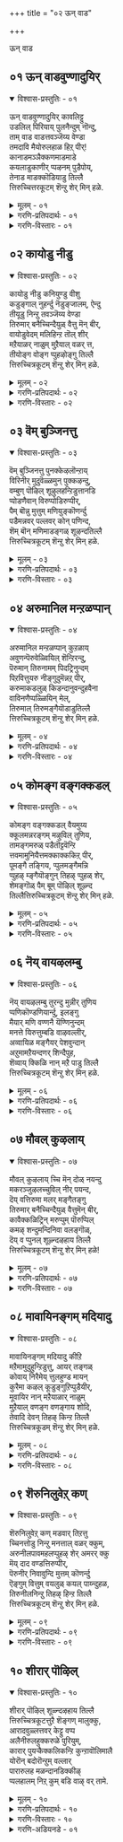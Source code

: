 +++
title = "०२ ऊन् वाड"

+++

ऊन् वाड


## ०१ ऊन् वाडवुण्णादुयिर्

<details open><summary>विश्वास-प्रस्तुतिः - ०१</summary>

ऊन् वाडवुण्णादुयिर् कावलिट्टु  
उडलिल् पिरियाय् पुलनैन्दुम् नॊन्दु,  
ताम् वाड वाडत्तवञ्जॆय्य वेण्डा  
तमदावि मैयोरुलहाळ हिऱ् पीर्\!  
कानाडमञ्ञैक्कणमाडमाडे  
कयलाडुकाणीर् प्पऴनम् पुडैपोय्,  
तेनाड माडक्कॊडियाडु तिल्लै  
त्तिरुच्चित्तरकूटम् शॆन्ऱु शेर् मिन् हळे.
</details>

<details><summary>मूलम् - ०१</summary>

ऊन् वाडवुण्णादुयिर् कावलिट्टु  
उडलिल् पिरियाय् पुलनैन्दुम् नॊन्दु,  
ताम् वाड वाडत्तवञ्जॆय्य वेण्डा  
तमदावि मैयोरुलहाळ हिऱ् पीर्\!  
कानाडमञ्ञैक्कणमाडमाडे  
कयलाडुकाणीर् प्पऴनम् पुडैपोय्,  
तेनाड माडक्कॊडियाडु तिल्लै  
त्तिरुच्चित्तरकूटम् शॆन्ऱु शेर् मिन् हळे.
</details>

<details><summary>गरणि-प्रतिपदार्थः - ०१</summary>

ऊन् वाड = मांसवु ऒणगुवन्तॆ, उण्णादु = उण्णदे \(उपवासविद्दु\), उयिर् = प्राणगळिगॆ, कावलिट्टु = कावलु हाकि, उडलिल् = देहदल्लि, पिरिया = अगलदॆ इरुव, पुलन् = इन्द्रियगळु, ऐन्दुम् = ऐदन्नू, नॊन्दु = नोयिसि, ताम् वाडवाड = नीवुगळे बाडि सॊरगुवन्तॆ, तवम = तपस्सन्नु, शॆय्य वेण्डा = माडबेडि, तमदु आ = निम्मदे आगि, इमैयोर् उलहु = अवरर लोकवन्नु, आळहिऱ् पीर् = आळलिरुववरे, कान् आड = काडुगळु \(तोपुगळु\) अलुगाडुत्तिरुव, मञ्ञै = नविलुगळ, कणम् = तण्डगळु, आड = आडुवन्थ, माडे = पशुगळे, कयल् = मीनुगळे, आड = आडुवन्थ, स्थळवन्नु, काणीर् = काणिरि, पऴनम् = सरोवरगळ, पुडै = मग्गुलल्लि, पोय् = होगि, तेन् आड = दुम्बिगळु आडुवन्थ, माडम् = महडि मनॆगळ, कॊडि आडु = ध्वजगळु आडुत्तिरुव, तिल्लै तिरुच्चित्तरकूटम् = तिल्लै चित्रकूट क्षेत्रवन्नु, शॆन्ऱु = होगि, शेर् मिन् हळे = सेरिरि. 
</details>

<details><summary>गरणि-विस्तारः - ०१</summary>

निम्मदॆ आद अमरर लोकवन्नु आळलिरुववरे, मांसवु ऒणगुवन्तॆ उण्णदॆ उपवासविद्दुकॊण्डु, प्राणगळिगॆ कावलिट्टु, देहदल्लि अगलदॆ इरुव पञ्चेन्द्रियगळन्नु नोयिसि, नीवू बाडि सॊरगुवन्तॆ तपस्सन्नु माडबेडि. काडुगळु तोपुगळू आडुत्तिरुव, नविलुगळ तण्डगळु आडुत्तिरुव, पशुगळू, मीनुगळू आडुत्तिरुव, स्थळवन्नु काणिरि. सरोवरगळ मग्गुलल्लि होगि, दुम्बिगळु आडुत्तिरुव महडिमनॆगळ ध्वजगळु \(बळ्ळिगळू\) आडुत्तिरुव तिल्लै तिरुच्चित्रकूटवॆम्ब क्षेत्रक्कॆ होगि सेरि.

पुण्यक्षेत्रगळिगॆ होगुवुदु भक्तिय उत्कर्षक्कू मोक्षक्कू बहळ सुलभवाद उपायवॆन्दु इल्लि आळ्वाररु स्वारस्यवागि हेळुत्तारॆ. 

आळ्वाररु हेळुत्तारॆ- मोक्षक्कॆ मार्गवावुदु? वेदगळ कालदिन्दलू बन्दिरुव ऎरडु मार्गगळिवॆ. ऒन्दु निवृत्ति मार्ग; मत्तॊन्दु प्रवृत्ति मार्ग. निवृत्ति मार्गद रीतियल्लि मनुष्यनु प्रापञ्चिकवाद वस्तुविषयगळिन्द, आशॆ आकाङ्क्षॆगळिन्द, इन्द्रियचापल्यक्कॆ ऒळगागुव ऎल्लदरिन्दलू दूरवागुवुदु. इन्द्रियगळन्नु जयिसि मनस्सन्नु निग्रहिसि भगवन्तनन्नु पडॆयुवुदु. प्रवृत्ति मार्गदल्लि मनुष्यनु प्रपञ्चद नडुवॆये इद्दुकॊण्डु, प्रापञ्चिक सुखसन्तोषगळन्नु अनुभविसुत्तले, भगवन्तनन्नु काणुवुदु.

मनस्सन्नु निग्रहिसुवुदक्कॆ, इन्द्रियगळन्नु वशपडिसिकॊळ्ळुवुदक्कॆ, निवृत्तिमार्गदल्लि, देहवन्नु चॆन्नागि दण्डिसबेकु. अदक्कागि, उपवासादि व्रतगळन्नाचरिसुवुदु. प्राणरक्षणॆगॆन्दु गॆड्डॆगॆणसुगळन्नु तिन्नुवुदु, नीरु कुडियुवुदु. इन्द्रियगळन्नु कुन्दिसुवुदक्कागि कठिणवाद रीतियल्लि, ऎन्दरॆ, बॆङ्किय नडुवॆयो, उरिबिसिलिनल्लियो, कुत्तिगॆय तनक नीरिनल्लियो इद्दुकॊण्डु, अवुगळिन्द ऒदगुव कष्टगळन्नु सङ्कटगळन्नु लॆक्किसदॆ, तपस्सु माडुवुदु. आदरॆ, इष्टु कष्टपट्टु देहदण्डनॆ माडुवुदरिन्द बरुवुदेनु? उपवास तपस्सुगळिन्द मांसवु क्षीणिसुत्तदॆ. अदर बल कुग्गुत्तदॆ. मैऒणगुत्तदॆ. इन्द्रियगळिगू देहक्कू नोवुण्टागुत्तदॆ. दुर्जयवाद इन्द्रियगळन्नु जयिसिदन्तॆ आगुवुदे इल्ल. 

ई कठिणवाद मार्गवन्नु हिडियदॆ, मोक्षार्थिगळु सरळवाद हितकरवाद इन्नॊन्दु मार्गवन्नु अनुसरिसबेकु. प्रकृतिये नक्कु नलिसुव रम्यवाद स्थळगळल्लि भगवन्तनु अर्चावतारियागि नॆलसिरुवुदरिन्द, मोक्षार्थिगळु, याव बगॆय त्यागवन्नू माडदॆ, प्रकृतिय नडुवॆये इद्दुकॊण्डु, भगवन्त आ दिव्यमूर्तियन्नु कण्डु, कण्मनगळन्नु तणिसि, मनसार हॊगळि हाडुत्ता आनन्दिसबेकु. ई बगॆय पुण्यक्षेत्रगळु भारतदेशदल्लि हेरळवागिवॆ. “तिल्लैतिरुच्चित्रकूटम्” ऎम्बुदु अन्थ ऒन्दु क्षेत्र. पुरातनवाद प्रसिद्धवाद स्थळविदु. काडिनिन्द, विधविधवाद गिडमरबळ्ळिगळिन्द तुम्बिरुव सुन्दरवाद स्थळ. मरगिडगळन्नाश्रयिसि गाळियु हितकरवागि बीसुत्ता, अवुगळन्नु अलुगिसुवुदु. कॆळगॆ, नॆरळल्लि नविलुगळ तण्डगळु मैमरॆतु तम्म गरिगळन्नु कॆदरि कुणियुत्ता नलियुत्तिरुवुदन्नु आ मरगिडगळु अनुकरिसुवुवो काणॆ\! समृद्धवागि बॆळॆदिरुव हसुरुहुल्लन्नु मेयुत्ता, तम्पाद नीरन्नु कुडियुत्ता दनकरुगळु अल्लि आनन्दिसुत्तवॆ. अल्लिरुव नीरनॆलॆगळल्लि मीनुगळु स्वच्छन्दवागि चिम्मुत्ता नॆगॆदाडुत्तवॆ. दुम्बिगळु मधुपानमाडि मत्तवागि गानमाडुत्तवॆ, हीगॆ आनन्दवे मैवॆत्तन्तॆ इरुव ई रम्यवाद प्रकृतिय नडुवॆ, सुन्दरवाद महडिमनॆगळ मेलॆ ध्वजगळु हाराडुत्तिरलु, भगवन्तनु नित्यवासमाडुव ई दिव्यक्षेत्रक्कॆ मोक्षार्थियु होगलेबेकु. अदक्कॆ सरोवरगळ मग्गुलल्ले ऒळ्ळॆय दारियिदॆ. अल्लि, भगवन्तनन्नु सन्दर्शिसि, कण्मनगळन्नु तणिसि, मनसारहॊगळि हाडुत्ता बन्दरॆ, मोक्षवु तप्पदॆ लभिसुवुदु.
</details>


## ०२ कायोडु नीडु

<details open><summary>विश्वास-प्रस्तुतिः - ०२</summary>

कायोडु नीडु कनियुण्डु वीशु  
कडुङ्गाल् नुहर्न्दु नॆडुङ्जालम्, ऐन्दु  
तीयूडु निन्ऱु तवञ्जॆय्य वेण्डा  
तिरुमार् बनैच्चिन्दैयुळ् वैत्तु मॆन् बीर्,  
वायोडुवेदम् मलिहिन्ऱ तॊल् शीर्  
मऱैयाळर् नाळुम् मुऱैयाल् वळर् त्त,  
तीयोङ्ग वोङ्ग प्पुहऴोङ्गु तिल्लै  
त्तिरुच्चित्रकूटम् शॆन्ऱु शेर् मिन् हळे.
</details>

<details><summary>मूलम् - ०२</summary>

कायोडु नीडु कनियुण्डु वीशु  
कडुङ्गाल् नुहर्न्दु नॆडुङ्जालम्, ऐन्दु  
तीयूडु निन्ऱु तवञ्जॆय्य वेण्डा  
तिरुमार् बनैच्चिन्दैयुळ् वैत्तु मॆन् बीर्,  
वायोडुवेदम् मलिहिन्ऱ तॊल् शीर्  
मऱैयाळर् नाळुम् मुऱैयाल् वळर् त्त,  
तीयोङ्ग वोङ्ग प्पुहऴोङ्गु तिल्लै  
त्तिरुच्चित्रकूटम् शॆन्ऱु शेर् मिन् हळे.
</details>

<details><summary>गरणि-प्रतिपदार्थः - ०२</summary>

कायॊडु = कायियन्नू, नीडु कनि = कळित हण्णन्नू, उण्डु = उण्डु, वीशु = बीसुव, कडु काल् = कॆट्टगाळियन्नु, नुहर्न्दु = सेविसि, नॆडुङ्गालम् = बहुकाल, ऐन्दु तीऊडु= पञ्चाग्निगळ नडुव, निन्ऱु = \(निन्तु\) इद्दुकॊण्डु, तवम् = तपस्सन्नु, शॆय्य वेण्डा = तपस्सु माडबेड, तिरुमार् बनै = श्रीदेवियन्नु वक्षदल्लि उळ्ळवनन्नु, चिन्दैयुळ् = चिन्तनॆयल्लि, वैत्तुम् ऎन् बीर् = इट्टुकॊळ्ळबेकॆन्नुववरे, वाय् = बायल्लि, ओदु वेदम् = वेदवन्नु पठिसुत्ता, मलिहिन्ऱ = मलॆतिरुव, तॊल् शीर् = पुरातनकीर्तियन्नुळ्ळ, मऱैयाळर् = वेदविद्वांसरु, नाळुम् = ऎडॆबिडदॆ, मुऱैयाल् = क्रमबद्धवागि, वळर् त्त = बॆळॆसिकॊण्डु बन्द, ती= अग्निकार्यगळु, ओङ्ग ओङ्ग = वृद्धिहॊन्दुत्ता हॊन्दुत्ता, पुहऴ् = कीर्तियु, ओङ्गु = बॆळॆदिरुव, तिल्लै तिरुचित्रकूटम् = तिल्लैचित्रकूटक्कॆ, शॆन्ऱु= होगि, शेर् मिन् हळे = सेरिरि. 
</details>

<details><summary>गरणि-विस्तारः - ०२</summary>

श्रीदेवियन्नु वक्षस्थलदल्लि उळ्ळवन चिन्तनॆयल्लिये इरबेकॆन्नुववरे, कायियन्नू कळिक ऒणगिद हण्णन्नू तिन्दु, बीसुव कॆट्ट गाळियन्नु सेविसि, बहुकाल पञ्चाग्निगळ नडुवॆ इद्दुकॊण्डु तपस्सन्नु माडबेडिरि. बायल्लि वेदवन्नु पठिसुत्ता मलॆतिरुव पुरातन कीर्तियन्नुळ वेद विद्वांसरु ऎडॆबिडदॆ क्रमबद्धवागि बॆळॆसिकॊण्डु बन्द अग्निकार्यगळु हॆच्चुहॆच्चागि नडॆयुत्तिरुव कीर्तिबॆळॆदिरुव तिल्लै तिरुचित्रकूटक्कॆ होगि सेरिरि. 

आळ्वाररु हेळुत्तारॆ- लक्ष्मीपतियाद श्रीमन्नारायणनन्नु ऎडॆबिडदॆ चिन्तिसुत्ता मोक्षवन्नु गळिसिकॊळ्ळबेकॆन्नुववरे, काडिनल्लि निमगॆ सिक्किद कायन्नो कळित हण्णन्नो तिन्नुत्ता, ऒळ्ळॆयदु कॆट्टदु ऎन्नदॆ ऎन्थ गाळि बीसिदरॆ अदन्नु सेविसुत्ता, लॆक्कविल्लदष्टु काल पाञ्चाग्निगळ नडुवॆ निन्तो, कुळितो, बहळ कठिणवाद तपस्सन्नु आचरिसबेकाद्दिल्ल. अदु देहवन्नु व्यर्थवागि दण्डिसि कृशिसुव प्रयत्न मात्रवे. नीवु बहुकालदिन्द जपिसुत्ता, गार्हपत्याग्नियल्लि विधिवत्तागि मूरुवेळॆगळन्नु नडॆसबेकाद अग्निकार्यगळ मूलक, अदन्नु बॆळॆसिकॊण्डु बरुव सिरिवन्तराद वैदिकरु नॆलसिरुव तिल्लै तिरुचित्रकूटक्कॆ होगि सेरिरि. अल्लि पवित्रवाद आ वैदिकरु भजिसि पूजिसुव भगवन्तन सेवॆ माडुत्ता, मुक्तियन्नु सुलभवागि पडॆयिरि.
</details>


## ०३ वॆम् बुञ्जिनत्तु

<details open><summary>विश्वास-प्रस्तुतिः - ०३</summary>

वॆम् बुञ्जिनत्तु पुनक्केऴलॊन्ऱाय्  
विरिनीर् मुदुवॆळ्ळमुन् पुक्कऴन्दु,  
वम्बुण् पॊऴिल् शूऴुलहन्ऱिडुत्तानडि  
प्पोडणैवान् विरुप्पोडिरुप्पीर्,  
पैम् बॊन्नु मुत्तुम् मणियुङ्कॊणर्न्दु  
पडैमन्नवर् पल्लवर् कोन् पणिन्द,  
शॆम् बॊन् मणिमाडङ्गळ् शूऴन्दतिल्लै  
त्तिरुच्चित्रकूटम् शॆन्ऱु शेर् मिन् हळे.
</details>

<details><summary>मूलम् - ०३</summary>

वॆम् बुञ्जिनत्तु पुनक्केऴलॊन्ऱाय्  
विरिनीर् मुदुवॆळ्ळमुन् पुक्कऴन्दु,  
वम्बुण् पॊऴिल् शूऴुलहन्ऱिडुत्तानडि  
प्पोडणैवान् विरुप्पोडिरुप्पीर्,  
पैम् बॊन्नु मुत्तुम् मणियुङ्कॊणर्न्दु  
पडैमन्नवर् पल्लवर् कोन् पणिन्द,  
शॆम् बॊन् मणिमाडङ्गळ् शूऴन्दतिल्लै  
त्तिरुच्चित्रकूटम् शॆन्ऱु शेर् मिन् हळे.
</details>

<details><summary>गरणि-प्रतिपदार्थः - ०३</summary>

वॆम् बुम्= अतिशयवाद, चिनत्तु = कोपद, पुनम् = बॆट्टद तप्पलिन, केविल् ऒन्ऱु आय् = हन्दियॊन्दागि, विरिनीर् = विस्तारवागि हरडिद, मुदुनीर् = कडलिन, वॆळ्ळम् = प्रवाहद, उळ् = ऒळ्गॆ, पुक्कु = हॊक्कु, अऴुन्दु = मुळुगि, वम् बु उण्= परिमळवन्नु बीसुव, पॊऴिल् = तोपुगळिन्द सुत्तुवरिदिरुव, उलहु = भूलोकवनु, अन्ऱु = अन्दु, ऎडुत्तान् = ऎत्तिदवन \(उद्धरिसिदवन\), अडिपोदु= पादकमलगळन्नु, अणैवान् = सेरबेकॆम्ब, विरुप्पोडु = आशॆयिन्द, इरुप्पीर् = कूडिरुववरे, पै = सुन्दरवाद, पॊन्नु = हॊन्नन्नू, मुत्तुम्= मुत्तुगळन्नू, मणियुम् = रत्नगळन्नू, कॊणर्न्दु = तन्दु, पडै = सेनॆगळिण्ड कूडिद, मन्नवर् = राजरू, पल्लवर् कोन् = पल्लवर राजनू, पणिन्द = सेवॆसल्लिसिद, शॆम् = कॆम्पु, पॊन् = चिन्नदिन्दलू, मणि = रत्नगळिन्दलू कूडि आद, माडाङ्गळ् = महडि मनॆगळिन्द, शूऴ्न्द = सुत्तुवरिदिरुव, तिल्लै तिरुचित्रकूटम् = तिल्लैतिरुचित्रकूटवन्नु, शॆन्ऱु = होगि, शेर् मिन् हळे = सेरिरि. 
</details>

<details><summary>गरणि-विस्तारः - ०३</summary>

असाध्यवाद कोपद बॆट्टद \(काडिन\) हन्दियॊन्दागि, विस्तारवागि हरडिरुव कडलिन प्रवाहद ऒळक्कॆ हॊक्कू, मुळुगि, परिमळवन्नु बीसुव तोपुगळिन्द सुत्तुवरिदिरुव भूलोकवन्नु, अन्दु, ऎत्ति उद्धरिसिदवन पादकमलगळन्नु सेरबेकॆम्ब आशॆयिन्द कूडिरुववरे, सुन्दरवाद हॊन्नु, मुत्तु, रत्नगळन्नु तन्दु सेनॆगळिन्द कूडिद राजरू पल्लवराजनू सेवॆसल्लिसिद कॆम्पु चिन्न मत्तु रत्नगळन्तॆ इरुव महडिमनॆगळिन्द सुत्तुवरिदिरुव तिल्लै तिरुचित्रकूटक्कॆ होगि सेरिरि.

आळ्वाररु हेळुत्तारॆ- हिन्दॆ, हिरण्याक्षनु भूमियन्नु कद्दु, अदरॊन्दिगॆ कडलल्लि अडगिकॊण्डाग, भगवन्तनु काडुहन्दिय रूपवन्नु तळॆदु, कडलल्लि आळक्कॆ मुळुगि, सस्यसमृद्धवू सुन्दरवू आद भूमियन्नु उद्धरिसिदनु. अदरल्लि वासिसुव जनरन्नु उद्धरिसुवुदु अवनिगॆ हॆच्चल्ल. भगवन्तन पादारविन्दगळन्नु सेरबेकॆम्ब आशॆयुळ्ळवरे, राजाधिराजरु तम्मतम्म विशिष्टसेनापरिवारदॊन्दिगॆ, हॊन्नु मुत्तु रत्नगळन्नु सुरिदु, पादसेवॆ सल्लिसिद तिल्लैतिरुचित्रकूटक्कॆ होगि, भगवन्तनन्नु भजिसि पूजिसि, बहळ सुलभवागि मुक्तियन्नु पडॆयिरि.
</details>


## ०४ अरुमानिल मन्ऱळप्पान्

<details open><summary>विश्वास-प्रस्तुतिः - ०४</summary>

अरुमानिल मन्ऱळप्पान् कुऱळाय्  
अवुणन्पॆरुवेळ्वियिल् शॆन्ऱिरन्दु,  
पॆरुमान् तिरुनामम् पिदट्रिनुन्दम्  
पिऱवित्तुयरु नीङ्गुदुमॆन्नऱ् पीर्,  
करुमाकडलुळ् किडन्दानुवन्दुहवैना  
वाविनणैप्पळ्ळियिन् मेल्,  
तिरुमाल् तिरुमङ्गैयॊडाडुतिल्लै  
त्तिरुच्चित्रकूटम् शॆन्ऱु शेर् मिन् हळे.
</details>

<details><summary>मूलम् - ०४</summary>

अरुमानिल मन्ऱळप्पान् कुऱळाय्  
अवुणन्पॆरुवेळ्वियिल् शॆन्ऱिरन्दु,  
पॆरुमान् तिरुनामम् पिदट्रिनुन्दम्  
पिऱवित्तुयरु नीङ्गुदुमॆन्नऱ् पीर्,  
करुमाकडलुळ् किडन्दानुवन्दुहवैना  
वाविनणैप्पळ्ळियिन् मेल्,  
तिरुमाल् तिरुमङ्गैयॊडाडुतिल्लै  
त्तिरुच्चित्रकूटम् शॆन्ऱु शेर् मिन् हळे.
</details>

<details><summary>गरणि-प्रतिपदार्थः - ०४</summary>

अरु = बहळ, मा = दॊड्ड, निलम् = भूमियन्नु, अन्ऱु = अन्दु, अळप्पान् = अळॆयुवुदक्कागि, कुऱळ् आहि = वामनरूपियागि, अवुणन् = राक्षसन,पॆरु = दॊड्ड, वेळ् वियिल् शॆन्ऱु = याग शालॆगॆ होगि, इरन्दु = याचिसिद, पॆरुमान् = सर्वेश्वरन, तिरु = पवित्रवाद, नामम् = नामवन्नु, पिदट्रि = ऒदरुत्ता, नुम् तम् = निम्मनिम्म, पिऱवि = जन्मगळ, तुयर् = दुःखवन्नु, नीङ्गुदुम् = नीगिसिकॊळ्ळबेकॆन्दु, ऎन्नहिऱ् पीर् = नॆनॆयुत्तिरुववरे \(भाविसिकॊण्डिरुववरे\), करु = कप्पगॆ, मा = बलुदॊड्डदाद, कडल् उळ् = कडलल्लि,कवै = कवलु, ना = नालगॆय, अरविन् = हाविन, पळ्ळियिन् अणै मेल् = मॆत्तनॆय \(मलगुव\) हासुगॆय मेलॆ, उवन्दु = मॆत्तनॆय \(मलगुव\) हासुगॆय मेलॆ, उवन्दु = आनन्ददिन्द, किडन्दान् = पवडिसिरुव, तिरुमाल् = सर्वेश्वरनु, तिरुमङ्गैयोडु = श्रीदेवियॊडनॆ, आडु = \(नित्यवासमाडुव\) विहरिसुव, तिल्लैतिरुचित्रकूटम् = तिल्लैतिरुचित्रकूटवन्नु, शॆन्ऱु= होगि, शेर् मिन् हळे = सेरिरि. 
</details>

<details><summary>गरणि-विस्तारः - ०४</summary>

दिव्याद्भुत सामर्थ्यवुळ्ळ सर्वेश्वरन पवित्रनामगळन्नु ऎडॆबिडदॆ नॆनॆयुत्ता उच्चरिसुत्ता मनुष्यनु तन्न जन्मजन्मान्तरगळ पापराशियन्नु तॊडॆदु हाकबहुदु. ई जन्मद दुःखसङ्कटगळन्नु तॊलगिसिकॊळ्ळबहुदु. पुनर्जन्मवन्नु नीगिसिकॊळ्ळबहुदु. हीगॆ भाविसिकॊण्डु, भगवन्तन नामोच्चारणॆ माडुत्तले कालकळॆयुव भक्तरिगॆ आळ्वाररु हितवचनवन्नु नुडियुत्तारॆ. “अपारवाद कडलल्लि शेषनमेलॆ पवडिसिरुव सर्वेश्वरनु श्रीदेवियॊडनॆ विहरिसुत्ता, तिल्लैतिरुचित्रकूटदल्ले नॆलसिद्दानॆ. अल्लिगॆ होगि, भगवन्तन पादारविन्दगळन्नु सन्दर्शिसि, अवनन्नु भजिसि पूजिसि, सुलभवागि मोक्षवन्नु पडॆयिरि”. 

विस्तारवाद भूलोकवन्नॆल्ला तन्न ऒन्दे हॆज्जॆयिन्द अळॆदुकॊण्डद्दु वामन-त्रिविक्रमर अद्भुत पराक्रमवॆम्बुदु स्वामिय सामर्थद ऒन्दु निदर्शन मात्र.
</details>


## ०५ कोमङ्ग वङ्गक्कडल्

<details open><summary>विश्वास-प्रस्तुतिः - ०५</summary>

कोमङ्ग वङ्गक्कडल् वैयमुय्य  
क्कूलमन्नरङ्गम् मऴुविल् तुणिय,  
तामङ्गमरुळ् पडैतॊट्टवॆन्ऱि  
त्तवमामुनियैत्तमक्काक्ककिऱ् पीर्,  
पूमङ्गै तङ्गिय, प्पुलमङ्गैमन्नि  
प्पुहऴ् म्ङ्गैयॊङ्गुन् तिहऴ् प्पुहळ् शेर्,  
शेमङ्गॊळ् पैम् बूम् पॊऴिल् शूऴ्न्द  
तिल्लैत्तिरुच्चित्रकूटम् शॆन्ऱु शेर् मिन् हळे.
</details>

<details><summary>मूलम् - ०५</summary>

कोमङ्ग वङ्गक्कडल् वैयमुय्य  
क्कूलमन्नरङ्गम् मऴुविल् तुणिय,  
तामङ्गमरुळ् पडैतॊट्टवॆन्ऱि  
त्तवमामुनियैत्तमक्काक्ककिऱ् पीर्,  
पूमङ्गै तङ्गिय, प्पुलमङ्गैमन्नि  
प्पुहऴ् म्ङ्गैयॊङ्गुन् तिहऴ् प्पुहळ् शेर्,  
शेमङ्गॊळ् पैम् बूम् पॊऴिल् शूऴ्न्द  
तिल्लैत्तिरुच्चित्रकूटम् शॆन्ऱु शेर् मिन् हळे.
</details>

<details><summary>गरणि-प्रतिपदार्थः - ०५</summary>

को = \(दुष्ट\) क्षत्रियरु, मङ्ग = नाशवागुवन्तॆयू, वङ्गम् कडल् = दॊड्ड हडगुगळु सञ्चरिसुव कडलिनिन्द सुत्तुवरिद, वैयम् = भूलोकवु, उय्य = उज्जीवनगॊळ्ळुवन्तॆयू, कुलमन्नर् = श्रेष्ठराजन, अङ्गम् = अङ्गगळु, मऴुविल् = गण्डुगॊडलियिन्द, तुणिय = तुण्डरिसुवन्तॆयू, ताम् = ताने, अङ्गु = आ, अमरुळ् = युद्धरङ्गदल्लि, पडैतॊट्ट = आयुधवन्नु हिडिदु, वॆन्ऱि = जयवन्नु पडॆद, तवम् = तपस्वियाद, मा = महा, मुनियै = मुनियन्नु, तमक्कू = निम्मन्नु आक्कूहिर् पीर् = उद्धरिसुववननागि माडिकॊळ्ळलॆळसुववरे, पू मङ्गै = श्रीदेवियु, तङ्गि = तङ्गि इरुव, पुलम् मङ्गै = भूदेवियु, मन्नि = नॆलसिरुव, पुहऴ् मङ्गै = कीर्तिदेवियु, ऎङ्गुम् = ऎल्लॆल्लियू, तिहऴ = बॆळगलु, पुहऴ् शेर् = हॊगळिकॆयिन्द कूडिद, शेमम् कॊळ् = क्षेमदिन्दिरुव, पै = हरडिद सॊबगिन, पू पॊऴिल् = हूदोटगळिन्द, शूऴ्न्द = सुत्तुवरिदिरुव, तिल्लै तिरुचित्रकूटम् = तिल्लै तिरुचित्रकूटवन्नु, शॆन्ऱु = होगि, शेर्मिन् हळे = सेरिरि. 
</details>

<details><summary>गरणि-विस्तारः - ०५</summary>

दुष्टक्षत्रियरु नाशवागुवन्तॆयू, दॊड्डदॊड्ड हडगुगळु सञ्चरिसुव कडलिनिन्द सुत्तुवरिदिरुव भूलोकवु उज्जीविसुवन्तॆयू, श्रेष्ठनाद राजन अङ्गगळु गण्डुगॊडलियिन्द तुण्डरिसि बीळुवन्तॆयू, ताने आ युद्धभूमियल्लि आयुधवन्नु हिडिदुजयगळिसिद तपस्वियाद महामुनियन्नु निम्म उद्धारकनन्नागि माडिकॊळ्ळलॆळसुववरे, श्रीदेवियू भूदेवियू नित्यवासमाडुव मत्तु कीर्तिदेवियु ऎल्लॆल्लियू बॆळगुव हॊगळिकॆयिन्द कूडिद क्षेमदिन्दिरुव हरडिद सॊबगिन हूदोटगळिन्द सुत्तुवरिदिरुव तिल्लैतिरुचित्रकूटक्कॆ होगि सेरिरि.

ई पाशुरदल्लि भगवन्तन दशावतारगळल्लि ऒन्दाद परशुरामावतारद हिरिमॆयन्नु आळ्वाररु हॊगळिहाडिद्दारॆ. 

भगवन्तन विभवावतारगळन्नु अरितुकॊळ्ळुवुदु सुलभवल्ल. विभवावतारगळल्लि मुख्यवॆन्दू अमुख्यवॆन्दू ऎरडु बगॆयागि विङ्गडिसिद्दारॆ. मुख्यवाद विभववतारवन्नू स्वरूरूपावेशावतारवॆन्दू शक्त्यावेशावतारवॆन्दू ऎरडु बगॆयन्नु गुरुतिसुत्तारॆ. भगवन्तनु तन्न स्वरूपदॊडनॆ चेतनरल्लि आवेशहॊन्दुवाग स्वरूपवेशविभवादतारवुण्टागुत्तदॆ. परशुराम, बलराम – इवरु ई बगॆय अवतारक्कॆ निदर्शन. ई अवतारक्कॆ कारणवाद गुरियन्नु साधिसिद कूडले इदु तानागि अडगिहोगुत्तदॆ. शक्त्यावेश विभवातारदल्लि भगवन्तनु तन्न शक्तिय अंशवन्नु चेतनरल्लि आवेशगॊळिसुत्तानॆ. अर्जुन, व्यास,- इवरु ई बगॆय अवतारक्कॆ निदर्शनवॆन्नबहुदु. गुरियन्नु साधिसुववरॆगॆ मात्रवे आ चेतनरल्लि भगवच्छक्तियिद्दु अदु साधनॆयाद कूडले शक्ति अळियुत्तदॆ. 

परशुरामावतारवॆन्दु ई बगॆय विभवावतारवुण्टादुदेतक्कॆ? इदक्कॆ कारणवे दुष्टशक्तिय निरसन. ई अवतारद कथॆयन्नु सङ्क्षेपवागि हेळबहुदु. हिन्दॆ, कार्तवीर्यार्जुन ऎम्बवनु ऒब्ब श्रेष्ठराज. अवनु हैहयदेशर राज. माहिष्मति ऎम्ब नगरदल्लिद्द. अवनु श्रीमन्नारायणन अंशवाद दत्तात्रेयनन्नु आराधिसि, आतन अनुग्रहदिन्द साविरतोळुगळन्नू, शत्रुदुस्साध्यवाद पराक्रमवन्नू, अपरिमित देहबलवन्नू, आणिमाद्यष्ट सिद्धिगळन्नू पडॆदुकॊण्ड. इदरिन्द, कॊब्बिदवनागि, ऒन्दु दिन अवनु तन्न स्त्रीयरॊडनॆ रेवानदियल्लि जलक्रीडॆयाडलु बन्द. नदियल्लि नीरु अदक्कॆ तक्कष्टु इल्लद कारण, तन्न साविर तोळुगळिन्द अदक्कॆ बलवाद ऒड्डु कट्टिदनु. अदे समयदल्लि लङ्कॆय राजनाद रावणासुरनु कार्तवीर्यनन्नु सोलिसिबिडबेकॆन्दु बयसि, तन्न अपारसेनॆयन्नु तन्दु आ नदिय मरळदण्डॆय मेलॆ बीडुबिट्टिद्दनु. कार्तवीर्यन ऒड्डिनिन्द नदियल्लि नीरु तुम्बि, बेरॆबेरॆ शाखॆगळागि रभसदिन्द हरियलु मॊदलायितु. रावणन सैन्यवॆल्ल इदरिन्द कॊच्चिहोयितु. इदन्नु कण्डु रावणनिगॆ कोप बन्तु. कार्तवीर्यनॊडनॆ युद्धक्कॆ निन्तनु. कार्तवीर्यनु अवनन्नु ऒन्दु सण्ण कोतियन्नु कट्टुवन्तॆ कट्टि हाकि, बहुकाल सॆरॆयल्लिट्टनु. अवन अवस्थॆयन्नु स्त्रीयरॆल्लरू नोडि कैतट्टि नक्करु. ऎष्टो कालद बळिक रावणनु सॆरॆयिन्द मुक्तनागि लङ्कॆयन्नु सेरिदनु. कार्तवीर्यनॆन्दरॆ अष्टु शक्तिवन्त\! 

ऒन्दु सल ई कार्तवीर्यनु बेटॆयाडलु काडिगॆ होद. अल्लि स्वेच्छॆयागि सञ्चरिसुत्ता, जमदग्नि महर्षिगळ आश्रमक्कॆ बन्दनु. अतिथियागि बन्द राजनन्नु महर्षिगळु यथोचितवागि गौरविसिदरु. स्वर्गदिन्द, तम्म तपश्शक्तियिन्द, कामधेनुवन्नु करॆतरिसि, अदर सहायदिन्द कार्तवीर्यनिगू अवन परिवारक्कू अत्युत्तमवाद आतिथ्यवन्नु नडॆसिदनु. काडिन ऋषिगॆ इष्टॆल्ल उपचारमाडलु हेगायितु ऎन्दु कार्तवीर्यनिगॆ तिळिद कूडले, अवनु अदक्कॆ मुख्यआधारवाद कामधेनुवन्नु बलात्कारदिन्द ऎळॆदुकॊण्डु तन्न नगरक्कॆ ऒय्युवन्तॆ तन्नवरिगॆ आज्ञापिसिदनु. महर्षिगळु बेडवॆन्दरू, कामधेनुवे अड्डिपडिसिदरू बिडलिल्ल. 

जमदग्नि महर्षिगळिगॆ परशुरामनु ऒब्ब मग. अवनिगॆ विष्णुधनुस्सू गण्डुगॊडलियू आयुधगळु. कार्तवीर्यन हद्दुमीरिद वर्तनॆ परशुरामनिगॆ तिळियितु. कूडले, अवनु, कार्तवीर्यनन्नु बॆन्नट्टिदनु. अवनन्नु होराटदल्लि ऎदुरिसि, अवन साविर तोळुगळन्नु कडिदुहाकिदनु. कार्तवीर्यन अनेक मक्कळु परशुरामन अमित पराक्रमक्कॆ हॆदरि, कामधेनुवन्नु अवनिगॆ तन्दु ऒप्पिसिबिट्टरु. आदरॆ, अवरु तम्म द्वेषबुद्धियन्नु बिट्टुबिडदॆ, ऎल्लरू ऒट्टुगूडि, परशुरामनिल्लद समयवन्नु कादु, जमदग्नि महर्षिय आश्रमवन्नु प्रवेशिसि, आतन तलॆयन्नु कडिदु अदन्नु तम्मूरिगॆ कॊण्डॊय्दरु. परशुरामनु आश्रमक्कॆ बन्द कूडले, अवर उद्धटनतनक्कॆ कडुकोपगॊण्डु, तन्न गण्डुगॊडलियिन्दले अवरॆल्लरन्नू निर्नामगॊळिसिदनु. इदरिन्द आवेशगॊण्डु, क्षत्रिय कुलवे भूमियल्लिल्लदन्तॆ माडुवुदागि फणतॊट्टु इप्पत्तॊन्दु बारि भूप्रदक्षिणॆ नडॆसि, दुष्टक्षत्रियरनेकरन्नु निर्नामगॊळिसिदनु. 

दशरथरामनॆम्ब क्षत्रियनु जनकनल्लिद्द शिवधनुवन्नु मुरिदु सीतॆयन्नु मदुवॆयादनॆन्दु अवनिगॆ तिळियितु. सीताकल्याणद बळिक परिवारदॊडनॆ श्रीरामनु अयोध्यॆगॆ हिन्तिरुगुत्तिद्दाग, दारियल्लि अवनन्नु परशुरामनु अड्डगट्टि, तन्नल्लिद्द विष्णुधनुस्सिगॆ हॆदॆयेरिसॆन्दु अदन्नु ऒड्डिदनु. भगवन्त अंशावतारनाड श्रीरामनु आ धनुस्सिगॆ हॆदॆयेरिसिद्दल्लदॆ, अदक्कॆ ’लक्ष्य’वेनॆन्दु परशुरामनन्नु केळिदनु. आग परशुरामनु तन्न तहश्शक्तियन्नॆल्ला अदक्कॆ लक्ष्यवागिट्टु, तन्न हिन्दिन ’आवेश’ शक्तियन्नॆल्ला कळॆदुकॊण्डु, मत्तॆ मुनिवरनागि श्रीरामनन्नु तपस्सिगॆ होदनु. अदरॊन्दिगॆ परशुरामावतार समाप्तियायितु. परशुरामनु तन्न तायियाद रेणुकादेवियन्नू तन्न तम्मन्दिरन्नू तन्न तन्दॆय आज्ञॆयन्तॆ कडिदु हाकिद्दू, मत्तॆ तम्म तन्दॆयन्नु मॆच्चिसि अवरॆल्लरन्नू जीवन्तवागि पडॆदद्दू परशुरामावतारद मत्तॊन्दु अच्चरिय भाग. अदन्नु इल्लि बॆळॆसिल्ल. 

आळ्वाररु हेळुत्तारॆ- महातपस्वियू अमित पराक्रमियू, दिव्यतेजस्वियू, महामुनियू आद परशुरामनन्नु उपासिसुववरे, श्रीदेवि, भूदेवि, कीर्तिदेविगळॊडनॆ रम्यवाद प्रकृतिय नडुवॆ बॆळगुव भगवन्तनन्नु तिल्लै तिरु चित्रकूटक्षेत्रदल्लिये कण्डु आश्रयिसि, भजिसि पूजिसि, सुलभवागि मुक्तियन्नु पडॆयिरि. 

भगवन्तन बलभागदल्लि श्रीदेवियू ऎडबागदल्लि भूदेवियू नित्यवासमाडुत्तारॆ. कीर्तिदेवियॆम्ब मत्तॊब्ब महिषि भगवन्तन कीर्तियल्लि ऎडॆबिडदॆ ऎल्लॆल्लियू हरडुवुदरल्लि निरतळागिद्दाळॆ. ई मूवरु पट्ट महिषियरिन्द कूडिद भगवन्तनु तिल्लैतिरुचित्रकूटदल्लिये नॆलॆगॊण्डिद्दानॆ, ऎम्बुदु इल्लिय विवरणॆयॆनिसुत्तदॆ.
</details>


## ०६ नॆय् वायऴलम्बु

<details open><summary>विश्वास-प्रस्तुतिः - ०६</summary>

नॆय् वायऴलम्बु तुरन्दु मुन्नीर् तुणिय  
प्पणिकॊण्डणियार्न्दु, इलङ्गु  
मैयार् मणि वण्णनै यॆण्णिनुन्दम्  
मनत्ते यिरुत्तुम्बडि वाऴवल्लीर्,  
अव्वायिळ मङ्गैयर् पेशवुन्दान्  
अऱुमामऱैयन्दणर् शिन्दैपुह,  
शॆव्वाय् क्किळि नान् मऱै पाडु तिल्लै  
त्तिरुच्चित्रकूटम् शॆन्ऱु शेर् मिन् हळे.
</details>

<details><summary>मूलम् - ०६</summary>

नॆय् वायऴलम्बु तुरन्दु मुन्नीर् तुणिय  
प्पणिकॊण्डणियार्न्दु, इलङ्गु  
मैयार् मणि वण्णनै यॆण्णिनुन्दम्  
मनत्ते यिरुत्तुम्बडि वाऴवल्लीर्,  
अव्वायिळ मङ्गैयर् पेशवुन्दान्  
अऱुमामऱैयन्दणर् शिन्दैपुह,  
शॆव्वाय् क्किळि नान् मऱै पाडु तिल्लै  
त्तिरुच्चित्रकूटम् शॆन्ऱु शेर् मिन् हळे.
</details>

<details><summary>गरणि-प्रतिपदार्थः - ०६</summary>

नॆय् वाय् = बहळ हरितवाद बायुळ्ळ, अऴल् = बॆङ्कियन्नुगुळुव, अम्बु = बाणवन्नु, तुरन्दु = प्रयोगिसि, मुन्नीर् = समुद्रवन्नु, तुणिय = नाशपडिसलु यत्निसि, पणिकॊण्डु = \(अवन\) सेवॆयन्नु पडॆदु, अणि आर्न्द = आभरणगळिन्द तुम्बि, इलङ्गु = बॆळगुव, मै आर् = कपु तुम्बिद, मणिवण्ननै = नीलमणिय बण्णदवनन्नु, ऎण्णि = चिन्तिसि, नुन्दम् = निम्म निम्म, मनत्ते = मनदल्लि, इरुत्तुम् पडि = स्थिरगॊळिसुवन्तॆ, वाऴवल्लीर् = बदुकबल्लवरे, अव्वाय् = अन्थ बायियुळ्ळ, इळमङ्गैयर् = ऎळॆय हॆङ्गळु, पेशवुम् = हेळुत्तिरलु\(मातनाडुत्तिरलु\), तान् = अदु, अऱुम् = बहळ महत्ताद, मऱै = वेदपण्डितराद, अन्दणर् = \(वैदिक\) ब्राह्मणर, शिन्दैपुह = मनस्सन्नु होगुत्तिरलु, शॆम् वाय् किळि = कॆम्पुबायिन गिणियु, नान् मऱैपाडु = नाल्कुवेदगळन्नु हाडुत्तिरुव, तिल्लैतिरुचित्रकूटम् = तिल्लैतिरु चित्रकूटवन्नु, शॆन्ऱु = होगि, शेर्क् मिन् हळे = सेरिरि. 
</details>

<details><summary>गरणि-विस्तारः - ०६</summary>

ई पाशुरदल्लि भगवन्तन रामावतारद हिरिमॆयन्नु आळ्वाररु कॊण्डाडिद्दारॆ. यार मेलॆ कोपिसिकॊण्डरू सह, अवनु शरणु हॊक्कनॆन्दरॆ, अवनु कडुशत्रुवे आदरू सह अवनन्नु मन्निसि तन्नवनन्नागि माडिकॊळ्ळुव कारुण्य श्रीरामनदु. रावणन तम्मनाद विभीषणिगॆ अभयप्रदान माडिद्दू लङ्कॆय राज्यवन्नु रावणवधॆय नन्तर अवनिगॆ कट्टिद्दू ऒन्दु निदर्शन. विभीषणनु श्रीरामनिगॆ हेळिदनु “स्वामी, लङ्कॆयन्नु सेरबेकादरॆ समुद्रवन्नु दाटबेकु. अदक्कागि, तमगू तम्म सैन्यक्कू ऎडॆकॊडुवन्तॆ समुद्रराजनन्नु केळबेकल्लवे?” श्रीरामनु हाऎये कादुनोडिदनु. समुद्रराजन अलक्ष्यवन्नु कण्डु श्रीरामनु तीक्ष्णवाद अम्बन्नु तॊट्तु समुद्रवन्ने शोषिसिबिडुवॆनॆन्दू आग सेनॆयु सुलभवागि नडॆदु होगुबहुदॆन्दू सिद्धवागि निन्तनु. अदन्नु कण्डु समुद्रराजनु नडुनडुगुत्ता समुद्रक्कॆ सेतुवॆ कट्टबेकॆन्दू दक्कॆ तानु सहावन्नु माडुवुदागियू श्रीरामनल्लि नम्रनागि प्रार्थिसिकॊण्डनु. श्रीरामन कारुण्यक्कॆ इन्नॊन्दु निदर्शनविदु. भगवन्तनु परमकरुणाळु. अवनीग भक्तर उद्धारक्कागि तिल्लैतिरु चित्रकूटदल्लि नॆलसिद्दानॆ. 

तिल्लै तिरुचित्रकूटवु पुरातन संस्कृतियिन्द कूडिद्दु. अल्लि ऎल्लॆल्लियू वेदघोषवु तुम्बि तुळुकुत्तदॆ. वेदपारङ्गतराद वैदिक ब्राह्मणरु तावु अध्ययन अध्यापन माडुव नाल्कुवेदगळल्लियू प्रतिपादितवाद निजवस्तुवाद भगवन्तनन्नु अवर मनदल्लि स्थिरवागि नॆलॆगॊळिसि, अवनन्ने, कुरितु चिन्तिसुत्तिरुत्तारॆ. ऎळॆय वयस्सिन हॆण्णुमक्कळू सह आडुव मातुगळल्लि वेदवाक्यगळु तुम्बिरुत्तवॆ. इन्नू हेळुवुदादरॆ, अल्लि वासिसुव गिळिगळु हाडुवुदॆल्ल नाल्कुवेदगळे\! वेदाभ्यासद महिमॆ आ क्षेत्रदल्लि ऎष्टु गाढवादद्दु\!
</details>


## ०७ मौवल् कुऴलाय्

<details open><summary>विश्वास-प्रस्तुतिः - ०७</summary>

मौवल् कुऴलाय् च्चि मॆन् दोळ् नयन्दु  
मकरञ्जुऴलच्चुविल् नीर् पयन्द,  
दॆय् वत्तिरुमा मलर् मङ्गैतङ्गु  
तिरुमार् बनैच्चिन्दैयुळ् वैत्तुमॆन् बीर्,  
कावैक्कळिट्रिन् मरुप्पुम् पॊरुप्पिल्  
कमऴ् शन्दुमन्दिनिवा वलङ्गॊळ्,  
दॆय् व प्पुनल् शूऴ्न्दऴहाय तिल्लै  
त्तिरुच्चित्रकूटम् शॆन्ऱु शेर् मिन् हळे\!
</details>

<details><summary>मूलम् - ०७</summary>

मौवल् कुऴलाय् च्चि मॆन् दोळ् नयन्दु  
मकरञ्जुऴलच्चुविल् नीर् पयन्द,  
दॆय् वत्तिरुमा मलर् मङ्गैतङ्गु  
तिरुमार् बनैच्चिन्दैयुळ् वैत्तुमॆन् बीर्,  
कावैक्कळिट्रिन् मरुप्पुम् पॊरुप्पिल्  
कमऴ् शन्दुमन्दिनिवा वलङ्गॊळ्,  
दॆय् व प्पुनल् शूऴ्न्दऴहाय तिल्लै  
त्तिरुच्चित्रकूटम् शॆन्ऱु शेर् मिन् हळे\!
</details>

<details><summary>गरणि-प्रतिपदार्थः - ०७</summary>

मौवल् = मल्लिगॆ हू मुडिद, कुऴल् = तलॆगूदलिन, आय् च्चि = गॊल्लतिय, मॆल् तोळ् = मृदुवाद तोळुगळन्नु, नयन्दु = प्रेमिसि, मकरम् = जलचरगळु, शुऴल = सुत्तिभ्रमिसुवन्तॆ, शुऴल् नीर् = सुळिय नीरु, पयन्द = पडॆद, दॆय् वम् = दिव्यवाद, तिरु = पवित्रवाद, मा मलर् = दॊड्ड हूविन, मङ्गै = कन्निकॆयु, तङ्गु = नॆलसिरुव, तिरुमार् बनै = श्रेष्ठवाद वक्षवन्नुळ्ळवनन्नु, चिन्दैयुळ् वैतुम् ऎन् बीर् = चिन्तनॆयल्लि इडबेकॆन्नुवरे, कावै = कॊब्बिद, कळिट्रिन् = आनॆय, मरुप्पुम् – दन्तगळन्नू, पॊरुप्पिल् = बॆट्टदल्लिरुव, कमळ् = परिमळदिन्द कूडिद, शन्दुम् = चन्दन वृक्षगळन्नू, उन्दि = तळ्ळिकॊण्डु, निवा = निवानदियु, वलङ्गॊळ् = बलवन्दु हरियुव, दॆय् वम् = दिव्यवाद, पुनल् = सरोवरदिम्द, शूऴ्न्द = सुत्तुवरिदिरुव, अऴहाय = सुन्दरवाद, तिल्लै तिरुचित्रकूटम् = शिल्लैतिरु चित्रकूटवन्नु, शॆन्ऱु = होगि, शेर् मिन् हळे = सेरिरि. 
</details>

<details><summary>गरणि-विस्तारः - ०७</summary>

मल्लिगॆ हू मुडिद तलॆगूदलिन गॊल्लतिय मृदुतोळुगळन्नु प्रेमिसि, जलचरगळु सुत्तिभ्रमिसुवन्तॆ सुळिय नीरिनल्लि हुट्टिद दिव्यपवित्रवाद दॊड्ड हूविन कन्निकॆयु नॆलसिरुव श्रेष्ठवाद वक्षस्थळवन्नुळ्ळवनन्नु चिन्तनॆयल्लिरिसिकॊळ्ळबेकॆन्नुवरे. कॊब्बिद आनॆयदन्तगळन्नू, बॆट्टदल्लिरुव श्रीगन्धद मरगळन्नू तळ्ळिकॊण्डु निवानदियु बलवन्दु हरियुव दिव्यवाद सरोवरगळिन्द सुत्तुवरिदिरुव सुन्दरवाद तिल्लैतिरुचित्रकूटवन्नु होगि सेरिरि. 

’मल्लिगॆ हू मुडिद तलॆगूदलिन गॊल्लति’ ऎन्दरॆ नीळादेवि’ दॊड्ड हूविनल्लि हुट्टिद कन्निकॆ’ ऎन्दरॆ श्रीदेवि. 

नीळादेवियन्नु प्रेमिसिदवनू श्रीदेवियन्नु वरिसि अवळिगॆ तन्न वक्षदल्लिये नित्यवासमाडलु अवकाशकॊट्टवनू श्रीमन्नारायणनु. अवनन्नु ऎडॆबिडदॆ चिन्तनॆयल्लि इरिसिकॊळ्ळबेकॆन्नुव भक्तरिगॆ आळ्वाररु हेळुत्तारॆ. नीवु तप्पदॆ निवा ऎम्ब पुण्यनदि हरियुव दिव्यवाद तिल्लै तिरुचित्रकूटक्कॆ होगि, स्वामिय दर्शन पडॆदु, अवनन्नु आश्रयिसि, मुक्ति पडॆयिरि.
</details>


## ०८ मावायिनङ्गम् मदियादु

<details open><summary>विश्वास-प्रस्तुतिः - ०८</summary>

मावायिनङ्गम् मदियादु कीऱि  
मऱैमामुदुहुन्ऱिडुत्तु, आयर् तङ्गळ्  
कोवाय् निरैमेय् त्तुलहुण्ड मायन्  
कुरैमा कऴल् कूडुङ्गुऱिप्पुडैयीर्,  
मूवायिर नान् मऱैयाळार् नाळुम्   
मुऱैयाल् वणङ्ग वणङ्गाय शोदि,  
तेवादि देवन् तिहऴ् किन्ऱ तिल्लै  
त्तिरुच्चित्रकूडम् शॆन्ऱु शेर् मिन् हळे.
</details>

<details><summary>मूलम् - ०८</summary>

मावायिनङ्गम् मदियादु कीऱि  
मऱैमामुदुहुन्ऱिडुत्तु, आयर् तङ्गळ्  
कोवाय् निरैमेय् त्तुलहुण्ड मायन्  
कुरैमा कऴल् कूडुङ्गुऱिप्पुडैयीर्,  
मूवायिर नान् मऱैयाळार् नाळुम्   
मुऱैयाल् वणङ्ग वणङ्गाय शोदि,  
तेवादि देवन् तिहऴ् किन्ऱ तिल्लै  
त्तिरुच्चित्रकूडम् शॆन्ऱु शेर् मिन् हळे.
</details>

<details><summary>गरणि-प्रतिपदार्थः - ०८</summary>

मा = कुदुरॆय, वायिन् = बायिय मूलक, अङ्गम् = अदर ऒडलन्नु, मदियादु = लक्षिसदॆ, कीऱि = सीळीदवनू, मऴै = मळॆगागि, मा = दॊड्ड, मुदु = पुरातनवाद, कुन्ऱु = बॆट्टवन्नु, ऎडुत्तु = ऎत्तिहिडिदवनू, आयर् तङ्गळ् = गोवळर, को आय् = ऒडॆयनादवनू, निरै = हसुगळ मन्दॆयन्नु, मेय् त्तु = मेयिसिदवनू, उलहु उण्ड मायन् = लोकगळन्नु उण्डवनू, मायावियू, आद लोकेश्वरन, कुरै माकऴल् = सद्दुमाडुव सुन्दरवाद तिरुवडिगळन्नु, कूडुम् = सेरबेकॆम्ब, कुऱिप्पु = गुरियन्नु, उडैयीर् = उळ्ळवरे, मूवायिरम् = मूरु साविर, नान् मऱैयाळर् = वेदविद्वांसरु, नाळुम् = अनुदिनवू, मुऱैयाल् = क्रमवागि \(विधिवत्तागि\), वणङ्गु = भजिसुव \(पूजिसुव\), अणङ्गु आय = अप्राकृतवाद, शोदि = ज्योतिस्वरूपनाद, तेवादि तेवन् = देवाधिदेवनु, तिहऴ् हिन्ऱ = बॆळगुत्तिरुव, तिल्लै तिरुचित्रकूटम् = तिल्लैतिरुचित्रकूटवन्नु, शॆन्ऱु= होगि, शेर् मिन् हळे = सेरिरि. 
</details>

<details><summary>गरणि-विस्तारः - ०८</summary>

कुदुरॆय बायिय मूलक अदर ऒडलन्नु, निर्लक्षवागि सीळिदवनू, मळॆगागि दॊड्ड हळॆय बॆट्टवन्नु ऎत्तिहिडिदवनू, गोवळर ऒडॆयनादवनू, दनकरुगळ मन्दॆगळन्नु मेयिसिदवनू, लोकगळन्नुण्डवनू, अद्भुतकारियू आद लोकेश्वरन सद्दुमाडुव सुन्दरवाद तिरुवडिगळन्नु सेरबेकॆम्ब गुरियन्नुळ्ळवरे, मूरुसाविर वेदविद्वांसरु अनुदिनवू विधिवत्तागि पूजिसुव अप्राकृतज्योतिस्वरूपनाद देवाधिदेवनु बॆळगुत्तिरुव तिल्लैतिरुचित्रकूटवन्नु होगि सेरिरि. 

सर्वलोकेश्वरनु श्रीकृष्णनागि अवतरिसिदाग नडॆसिद अद्भुतकार्यगळु अनेक. केशियॆम्ब राक्षसनु कुदुरॆय रूपदल्लि कृष्णनन्नु कॊल्लबेकागि बन्दाघ, अवन बायॊळक्कॆ कृष्णनु तन्न तोळन्नु तूरिसि बलु सरागवागि अवन देहवन्ने सीळिहाकि, अवनन्नु कॊन्दनु. देवेन्द्रन कडुकोप परिणामवाद बलुबिरुसु मळॆयन्नु तडॆयुवुदक्कागि, गोवर्धनगिरियन्ने ऎत्तिहिडिदु अदर अडियल्लि गोवळरन्नू दनकरुगळन्नू रक्षिसिदनु. गोकुलद ऒडॆयनाद नन्दगोपन मगनागि बॆळॆदु गोवळर अच्चु मॆच्चिन ऒडॆयने आदनु. गोवळर कुलदल्लि हुट्टि बॆळॆद कारणदिन्द इतर गोवळरन्तॆये अवनू दनकरुगळन्नु मेयिसुव कॆलसवन्नु सन्तोषदिन्द माडिदनु. हिन्दॆ, प्रळय कालबन्दिद्दाग, इडिय ब्रह्माण्डवन्ने कबळिसिबिट्टवनु. भगवन्तन ऒन्दॊन्दु अद्भुतकार्यदिन्दलू अवनु ’मायवि’ आदवने. मनोहरवागि सद्दुमाडुव अवन तिरुवडिगळन्नु सेरुवुदे गुरियागि मादिकॊण्डिरुव सद्भक्तरिगॆ आळ्वाररु हेळुत्तारॆ- नीवु पुण्यक्षेत्रवाद तिल्लैतिरुचित्रकूटक्कॆ होगि. अल्लि भगवन्तनु अप्राकृतज्योतिस्वरूपनागि बॆळगुत्तिद्दानॆ. अवनिगॆ अनुदिनवू मूरुसाविर मन्दि वेदविद्वांसराद सद्ब्राह्मणरु विधिवत्तागि पूजॆसल्लिसुत्तारॆ. नीवु आ देवाधिदेवन दर्शन लाभवन्नु पडॆयिरि. मत्तु अवन पूर्णानुग्रहक्कॆ पात्ररागिरि.
</details>


## ०९ शॆरुनिलुवेऱ् कण्

<details open><summary>विश्वास-प्रस्तुतिः - ०९</summary>

शॆरुनिलुवेऱ् कण् मडवार् तिऱत्तु  
च्चिनत्तोडु निन्ऱु मनत्ताल् वळर् क्कुम्,  
अरुनीलपावमहलप्पुहऴ् शेर् अमरर् क्कु  
मॆय् दाद वण्डत्तिरुप्पीर्,  
पॆरुनीर् निवावुन्दि मुत्तम् कॊणर्न्दु  
ऎङ्गुम् वित्तुम् वयलुळ् कयल् पाय्न्दुहळ,  
तिरुनीलनिन्ऱु तिहऴ् हिन्ऱ तिल्लै  
त्तिरुच्चित्रकूटम् शॆन्ऱु शेर् मिन् हळे.
</details>

<details><summary>मूलम् - ०९</summary>

शॆरुनिलुवेऱ् कण् मडवार् तिऱत्तु  
च्चिनत्तोडु निन्ऱु मनत्ताल् वळर् क्कुम्,  
अरुनीलपावमहलप्पुहऴ् शेर् अमरर् क्कु  
मॆय् दाद वण्डत्तिरुप्पीर्,  
पॆरुनीर् निवावुन्दि मुत्तम् कॊणर्न्दु  
ऎङ्गुम् वित्तुम् वयलुळ् कयल् पाय्न्दुहळ,  
तिरुनीलनिन्ऱु तिहऴ् हिन्ऱ तिल्लै  
त्तिरुच्चित्रकूटम् शॆन्ऱु शेर् मिन् हळे.
</details>

<details><summary>गरणि-प्रतिपदार्थः - ०९</summary>

शॆरु = चञ्चलवाद, नीलम् = नीलिय वेल् = वेलायुधदन्तॆ, कण् = कण्णुगळुळ्ळ, मडवार् = तिऱत्तु = स्त्रीयरिगोस्करवागि, चिनत्तोडु निन्ऱु= क्रोधदिन्द कूडि, मनत्तल् = मनस्सिनल्लिये, वळर् क्कूम् = बॆळॆसुव, अरुनीलपावम् = बलुकप्पाद पापगळन्नु, अहल = तॊलगिसिकॊण्डु, पुहऴ् शेर् = कीर्तिवन्तराद, अमरर् क्कुम् = देवतॆगळिगू, ऎय् दाद = सेरलागद, \(होगलागद\), अण्डतु = परमपददल्लि, इरुप्पीर् = इरुववरे, पॆरुनीर् = तुम्बि हरियुव, निवा = निवा नदियु, उन्दि = तळ्ळी, मुत्तम् कॊणर्न्दु = मुत्तुगळन्नु तन्दु, ऎङ्गुम् = ऎल्लॆडॆयल्लू, वित्तुम् = बित्तुव, कयल् = कयल् मीनुगळु, पाय्न्दु = चिम्मि, नॆगॆदु, हारि, उहळ = नलिदाडुत्तिरुव, तिरुनीलम् = श्रेष्ठवाद कन्नैदिलॆयु, निन्ऱु = ऎल्ल कालदल्लू, तिहऴ् हिन्ऱ = बॆळगुत्तिरुव, तिल्लैतिरुच्चित्रकूटम् = तिल्लैतिरुचित्रकूटवन्नु, शॆन्ऱु = होगि, शेर् मिन् हळे = सेरिरि.
</details>

<details><summary>गरणि-विस्तारः - ०९</summary>

चञ्चलवाद नीलिय वेलायुधदन्तॆ कण्णुगळुळ्ळ स्त्रीयरिगोस्करवागि क्रोधदिन्द कूडि मनस्सिनल्लिये बॆळॆसुव बलु कप्पाद पापगळन्नु तॊलगिसिकॊण्डु, कीर्तिवन्तराद देवतॆगळिगू असाध्यवाद परमपददल्लिरुववरे, तुम्बि हरियुव नीवा नदियु हरियुत्त तळ्ळिकॊण्डु मुत्तुगळन्नु तन्दु ऎल्लॆल्लियू बित्तुव हागॆ कयल् मीनुगळु चिम्मि, नॆगॆदु, हारि, नलिदाडुव, सॊबगिन कन्नैदिलॆयु ऎल्ल कालगळल्लियू अरळि बॆळगुत्तिरुव, तिल्लैतिरुचित्रकूटवन्नु होगि सेरिरि. 

इदुवरॆगॆ, भगवद्ध्यान मॊदलाद भक्ति ज्ञानमार्गगळन्नु हिडिदु परमपद प्राप्तिगागि श्रमिसुव मुमुक्षुगळिगॆ आळ्वाररु तम्म हितनुडिनुडिदरु. ई पाशुरदल्लि अवरु परमपदवासिगळिगे नेरवागि हेळुत्तिद्दारॆ. भगवन्तन नित्यसेवॆगॆन्दु कष्टपट्टु परमपदवन्नु पडॆदुकॊण्डवरु ऒन्दु रीतियल्लि तप्पुमाडिदरॆन्दु आळ्वाररिगॆ तोरुत्तदॆ. अवरु हेळुत्तारॆ- भूमिय मेलॆ जीविसिरुवाग, अष्टु कालवू स्त्रीव्यामोहक्कॆ तुत्तागि, आशॆ, क्रोध, द्वेष मुन्ताद दुर्गुणगळन्नु बॆळॆसुत्ता अदर अरिणामवाद पापदबॆट्टवन्नु, भगवन्तन अनुग्रहदिन्द, ध्यानभजनॆ कीर्तनॆ, सेवॆ मुन्ताद यावुदो ऒन्दु मार्गदिन्द पूर्तियागि नाशगॊळिसि, देवतॆगळिगू दुर्लभवाद परमपदवन्नु नीवु सेरिद्दीरि, दिट. आदरॆ, यार सेवॆगॆन्दु नीवु हातॊरॆयुविरो आ सर्वेश्वरनु, परम पदवन्नु बिट्टु, ईग, इल्लिये, ई भूलोकदल्लिये सॊबगिन प्रकृतिय नडुवॆ, तिल्लै तिरुचित्रकूटवॆम्ब पवित्रक्षेत्रदल्लिअर्चावतारियागि नॆलसिद्दानॆ कण्डिरा\! बन्नि, ई तिरुचित्रकूटक्कॆ\! इल्लिये भगवन्तन कैङ्कर्यदल्लि तॊडगि, अवन पूर्णानुग्रहक्कॆ पात्ररागि. 

अन्तु, दुर्लभवाद परमपदप्राप्तिगागि कष्टपडुवुदे बेड, भूलोकद पवित्रक्षेत्रगळिगॆ होगि, भगवन्तनन्नु सन्दर्शिसि, अवन सेवॆ नडॆसि आनन्दिसुवुदे श्रेष्ठवाद मार्ग ऎन्नुत्तारॆ आळ्वाररु.
</details>


## १० शीरार् पॊऴिल्

<details open><summary>विश्वास-प्रस्तुतिः - १०</summary>

शीरार् पॊऴिल् शूळ्न्दऴहाय तिल्लै  
त्तिरुच्चित्रकूटत्तुऱै शॆङ्गण् मालुक्कु,  
आरादवुळ्लत्तवर् केट्टु वप्प  
अलैनीरुलहुक्करुळे पुरियुम्,  
कारार् पुयऱ्कैक्कलिकन्ऱि कुन्ऱावॊलिमालै  
योरॊन् बदोरॊन्ऱुम् वल्लार्  
पारारुलह मळन्दानडिक्कीऴ्  
प्पलहालम् निऱ् कुम् बडि वाऴ् वर् तामे.
</details>

<details><summary>मूलम् - १०</summary>

शीरार् पॊऴिल् शूळ्न्दऴहाय तिल्लै  
त्तिरुच्चित्रकूटत्तुऱै शॆङ्गण् मालुक्कु,  
आरादवुळ्लत्तवर् केट्टु वप्प  
अलैनीरुलहुक्करुळे पुरियुम्,  
कारार् पुयऱ्कैक्कलिकन्ऱि कुन्ऱावॊलिमालै  
योरॊन् बदोरॊन्ऱुम् वल्लार्  
पारारुलह मळन्दानडिक्कीऴ्  
प्पलहालम् निऱ् कुम् बडि वाऴ् वर् तामे.
</details>

<details><summary>गरणि-प्रतिपदार्थः - १०</summary>

शीर् = \(सस्य\) सम्पत्तु, आर् = तुम्बिद, पॊऴिल् = तोपुगळिम्द, शूऴ्न्द = सुत्तुवरिदिरुव, अऴहाय = सॊबगिन, तिल्लैतिरुचित्रकूटत्तु = तिल्लैतिरुचित्रकूटक्षेत्रदल्लि, उऱै = नॆलसिरुव, शॆम् कण् = कॆन्दावरॆयन्तॆ कण्णुळ्ळ, मालुक्कू = सर्वेश्वरनिगॆ, \(सर्वेश्वरनल्लि\), आराद = तृप्तियागद, उळ्लत्तवर् = मनस्सुळ्ळवरु, केट्टु = केळि, उवप्प = आनन्दिसुव, अलै नीर् = सागरदिन्द सुत्तुवरिद, उलहुक्कु = ई भूलोकक्कॆ, अरुळे पुरियुम् = अनुग्रहिसुववनागि, कारार् = कार्मुगिलिनन्थ, पुयल् है= उदारियाद \(औदार्यवुळ्ळ\), कलिकन्ऱि = कलिध्वंसियु, कुन्ऱा = कॊरतॆयिल्लदॆ, ऒलि मालै = हाडिनमालॆयद, ओर् ऒन् बदोडॊन्ऱुम् = हत्तुपाशुरगळन्नू, वल्लार् = बल्लवरु, पार् आर् उलहम् = भूलोकवन्नू स्वर्गादि इतर ऎल्ल लोकगळन्नू, अळन्दान् = अळॆदवन, अडिक्कीऴ् = तिरुवडिगळ बळियल्लि \(कॆळगॆ\), पलहालम् = अनेकानेक वर्षगळु, निऱ् कुम् बडि = नॆलसिरुवन्तॆ, वाळ् वर् तामे = बाळुववरागुत्तारॆ. 
</details>

<details><summary>गरणि-विस्तारः - १०</summary>

सस्यसम्पत्तु तुम्बिद तोफुगळिन्द सुत्तुवरिदिरुव सॊबगिन तिल्लैतिरुचित्रकूट क्षेत्रदल्लि नॆलसिरुव कॆन्दावरॆय कण्णुळ्ळ सर्वेश्वरनल्लि तृप्तियागदन्थ मनस्सुळ्ळवरु केळि आनन्दिसुव सागरदिन्द सुत्तुवरिदिरुव ई भूलोकक्कॆ अनुग्रहिसलु कार्मुगिलिनन्थ औदार्यवन्नुळ्ळ कलिध्वंसियु रचिसिद कॊरतॆयिल्लद हाडिन मालॆयाद ई हत्तु पाशुरगळन्नु बल्लवरु भूलोकवन्नू स्वर्गादि इतर ऎल्ला लोकगळन्नु अळॆदवन तिरुवडिगळ बळियल्लि \(कॆळगॆ\) अनेकानेकवर्षगळु नॆलसिरुवन्तॆ बाळुत्तारॆ.

इदु ई रितुमॊऴिगॆ फलश्रुतियागिदॆ. भगवन्तन किर्तिवैशिष्ट्यगळन्नु केळि नलियुव मनस्सुळ्ळवरिगॆ अदन्नु ऎष्टॆष्टुकेळिदरू तृप्तियागुवुदिल्ल. भगवन्तनु भूलोकवासिगळिगॆल्ल अनुग्रहिसुवुदक्कागिये भूलोकदल्लि बेरॆबेरॆ दिव्यक्षेत्रगळल्लिसॊबगिन अर्चास्वरूपियागि नॆलॆगॊण्डिद्दानॆ. अवन दिव्यसुन्दरूपवन्नु नोडि नलियुवुदक्कू अवनु अवकाशवित्तिद्दानॆ. अन्थ दिव्यक्षेत्रगळल्लि ऒन्दाअ तिल्लै तिरुचित्रकूटदल्लि नॆलसिरुव देवनायकस्वामियन्नु कुरितु, तिरुमङ्गै आळ्वाररु, ई हत्तुपाशुरगळल्लि हाडिद्दारॆ.

आळ्वाररु, मुमुक्षुगळिगॆ सरळवाद मत्तु हितकरवाद मार्गवॊन्दन्नु इल्लि तिळिसिद्दारॆ. उपवासादिगळिन्द देहवन्नु दण्डिसि, अदन्नु कृशिसि, इन्द्रियगळन्नु नोयिसि बळलि बेसत्तु, सिक्किद गॆड्डॆगॆणसु सॊप्पुसदॆगळन्नु तिन्दुकॊण्डु कॆट्ट नीरु गाळिगळन्नु प्राणगळन्नु बिगिहिडिदुकॊण्डु बहळ कठिणवागि तपस्सन्नो, ध्यानवन्नो, नामोच्चारणॆयन्नो, जपवन्नो, सङ्कीर्तनॆयन्नो ऎडॆबिडदॆ माडुत्ता परमपदवन्नु गळिसिकॊळ्ळुव मार्ग ऎल्लरिगू सुलभ साध्यवल्लद्दु. अदक्कॆ बदलागि, भक्तरागि, दृढवाद भक्तिविश्वासगळिन्द भगवन्तनु नॆलसिरुव पवित्रक्षेत्रगळिगॆ होगि, स्वामियन्नु कण्तुम्ब कण्डु, हॊगळि हाडुवुदॊन्दॆ मोक्षक्कॆ अत्यन्त सुलभवाद मार्ग. भगवन्तन अपरूपवाद सेवॆयन्नु शाश्वतवागि दॊरकिसिकॊळ्ळुवुदक्कॆ परमपदवासिगळु सह ई क्षेत्रगळिगॆ यात्रार्थिगळागबेकु. हीगॆ माडुवुदरिन्द भगवन्तन सेवॆ तप्पदॆ लभिसुवुदु – ऎन्नुत्तारॆ आळ्वाररु. 


</details>

<details><summary>गरणि-अडियनडे - ०१</summary>

ऊन्, काय्, वॆम् बुम्, अरुमा, नॆय्, मौनम्, मावाय्, शॆरु, शीर्, \(वाड\) 
</details>

